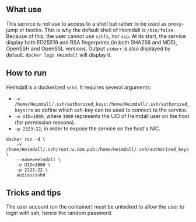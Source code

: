 ## What use

This service is not use to access to a shell but rather to be used as proxy-jump or tsocks. This is why the default shell of Heimdall is `/bin/false`. Because of this, the user cannot use `sshfs`, nor `scp`.
At its start, the service display both ED25519 and RSA fingerprints (in both SHA256 and MD5), OpenSSH and OpenSSL versions. Output `stderr` is also displayed by default. `docker logs Heimdall` will display it.


## How to run

Heimdall is a dockerized `sshd`. It requires several arguments:
 - `-v /home/Heimdall/.ssh/authorized_keys:/home/Heimdall/.ssh/authorized_keys:ro` so define which ssh-key can be used to connect to the service.
 - `-e UID=1000`, where `1000` represents the UID of Heimdall user on the host (for permission reasons).
 - `-p 2323:22`, in order to expose the service on the host's NIC.

```
docker run -d \
	-v /home/Heimdall/.ssh/root.w.com.pub:/home/Heimdall/.ssh/authorized_keys:ro \
	--name=Heimdall \
	-e UID=1000 \
	-p 2323:22 \
	auzias/sshd
```


## Tricks and tips

The user account (on the container) must be unlocked to allow the user to login with ssh, hence the random password.
